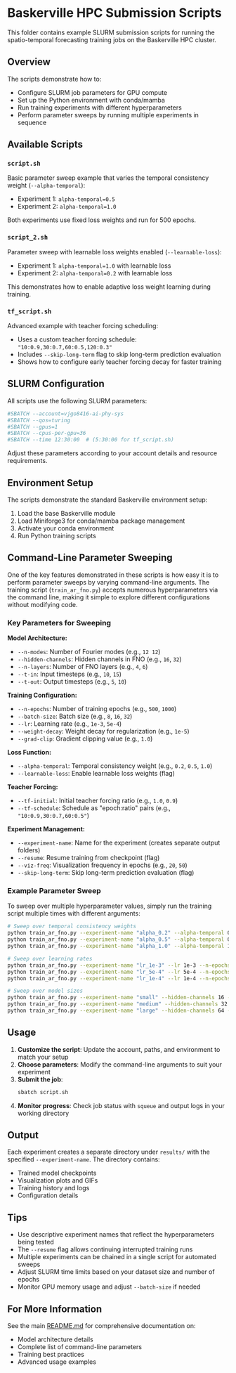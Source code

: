 # Baskerville HPC Submission Scripts

This folder contains example SLURM submission scripts for running the spatio-temporal forecasting training jobs on the Baskerville HPC cluster.

## Overview

The scripts demonstrate how to:
- Configure SLURM job parameters for GPU compute
- Set up the Python environment with conda/mamba
- Run training experiments with different hyperparameters
- Perform parameter sweeps by running multiple experiments in sequence

## Available Scripts

### `script.sh`
Basic parameter sweep example that varies the temporal consistency weight (`--alpha-temporal`):
- Experiment 1: `alpha-temporal=0.5`
- Experiment 2: `alpha-temporal=1.0`

Both experiments use fixed loss weights and run for 500 epochs.

### `script_2.sh`
Parameter sweep with learnable loss weights enabled (`--learnable-loss`):
- Experiment 1: `alpha-temporal=1.0` with learnable loss
- Experiment 2: `alpha-temporal=0.2` with learnable loss

This demonstrates how to enable adaptive loss weight learning during training.

### `tf_script.sh`
Advanced example with teacher forcing scheduling:
- Uses a custom teacher forcing schedule: `"10:0.9,30:0.7,60:0.5,120:0.3"`
- Includes `--skip-long-term` flag to skip long-term prediction evaluation
- Shows how to configure early teacher forcing decay for faster training

## SLURM Configuration

All scripts use the following SLURM parameters:
```bash
#SBATCH --account=vjgo8416-ai-phy-sys
#SBATCH --qos=turing
#SBATCH --gpus=1
#SBATCH --cpus-per-gpu=36
#SBATCH --time 12:30:00  # (5:30:00 for tf_script.sh)
```

Adjust these parameters according to your account details and resource requirements.

## Environment Setup

The scripts demonstrate the standard Baskerville environment setup:
1. Load the base Baskerville module
2. Load Miniforge3 for conda/mamba package management
3. Activate your conda environment
4. Run Python training scripts

## Command-Line Parameter Sweeping

One of the key features demonstrated in these scripts is how easy it is to perform parameter sweeps by varying command-line arguments. The training script (`train_ar_fno.py`) accepts numerous hyperparameters via the command line, making it simple to explore different configurations without modifying code.

### Key Parameters for Sweeping

**Model Architecture:**
- `--n-modes`: Number of Fourier modes (e.g., `12 12`)
- `--hidden-channels`: Hidden channels in FNO (e.g., `16`, `32`)
- `--n-layers`: Number of FNO layers (e.g., `4`, `6`)
- `--t-in`: Input timesteps (e.g., `10`, `15`)
- `--t-out`: Output timesteps (e.g., `5`, `10`)

**Training Configuration:**
- `--n-epochs`: Number of training epochs (e.g., `500`, `1000`)
- `--batch-size`: Batch size (e.g., `8`, `16`, `32`)
- `--lr`: Learning rate (e.g., `1e-3`, `5e-4`)
- `--weight-decay`: Weight decay for regularization (e.g., `1e-5`)
- `--grad-clip`: Gradient clipping value (e.g., `1.0`)

**Loss Function:**
- `--alpha-temporal`: Temporal consistency weight (e.g., `0.2`, `0.5`, `1.0`)
- `--learnable-loss`: Enable learnable loss weights (flag)

**Teacher Forcing:**
- `--tf-initial`: Initial teacher forcing ratio (e.g., `1.0`, `0.9`)
- `--tf-schedule`: Schedule as "epoch:ratio" pairs (e.g., `"10:0.9,30:0.7,60:0.5"`)

**Experiment Management:**
- `--experiment-name`: Name for the experiment (creates separate output folders)
- `--resume`: Resume training from checkpoint (flag)
- `--viz-freq`: Visualization frequency in epochs (e.g., `20`, `50`)
- `--skip-long-term`: Skip long-term prediction evaluation (flag)

### Example Parameter Sweep

To sweep over multiple hyperparameter values, simply run the training script multiple times with different arguments:

```bash
# Sweep over temporal consistency weights
python train_ar_fno.py --experiment-name "alpha_0.2" --alpha-temporal 0.2 --n-epochs 500
python train_ar_fno.py --experiment-name "alpha_0.5" --alpha-temporal 0.5 --n-epochs 500
python train_ar_fno.py --experiment-name "alpha_1.0" --alpha-temporal 1.0 --n-epochs 500

# Sweep over learning rates
python train_ar_fno.py --experiment-name "lr_1e-3" --lr 1e-3 --n-epochs 500
python train_ar_fno.py --experiment-name "lr_5e-4" --lr 5e-4 --n-epochs 500
python train_ar_fno.py --experiment-name "lr_1e-4" --lr 1e-4 --n-epochs 500

# Sweep over model sizes
python train_ar_fno.py --experiment-name "small" --hidden-channels 16 --n-layers 4
python train_ar_fno.py --experiment-name "medium" --hidden-channels 32 --n-layers 6
python train_ar_fno.py --experiment-name "large" --hidden-channels 64 --n-layers 8
```

## Usage

1. **Customize the script**: Update the account, paths, and environment to match your setup
2. **Choose parameters**: Modify the command-line arguments to suit your experiment
3. **Submit the job**: 
   ```bash
   sbatch script.sh
   ```
4. **Monitor progress**: Check job status with `squeue` and output logs in your working directory

## Output

Each experiment creates a separate directory under `results/` with the specified `--experiment-name`. The directory contains:
- Trained model checkpoints
- Visualization plots and GIFs
- Training history and logs
- Configuration details

## Tips

- Use descriptive experiment names that reflect the hyperparameters being tested
- The `--resume` flag allows continuing interrupted training runs
- Multiple experiments can be chained in a single script for automated sweeps
- Adjust SLURM time limits based on your dataset size and number of epochs
- Monitor GPU memory usage and adjust `--batch-size` if needed

## For More Information

See the main [README.md](../README.md) for comprehensive documentation on:
- Model architecture details
- Complete list of command-line parameters
- Training best practices
- Advanced usage examples
